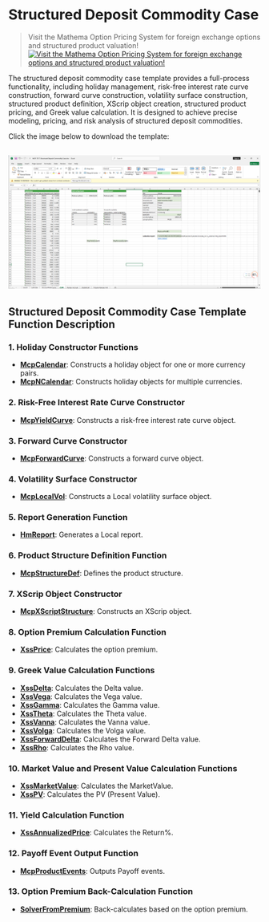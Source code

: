 # **Structured Deposit Commodity Case**


> Visit the Mathema Option Pricing System for foreign exchange options and structured product valuation!
[![Visit the Mathema Option Pricing System for foreign exchange options and structured product valuation!](../pic/mathema.png)](https://fxo.mathema.com.cn)

The structured deposit commodity case template provides a full-process functionality, including holiday management, risk-free interest rate curve construction, forward curve construction, volatility surface construction, structured product definition, XScrip object creation, structured product pricing, and Greek value calculation. It is designed to achieve precise modeling, pricing, and risk analysis of structured deposit commodities.

Click the image below to download the template:

[![MCP-TC17-Structured Deposit Commodity Case](./pic/tc17.png)](./MCP-TC17-StructuredDepositCommodityCase.xlsx)
---

## **Structured Deposit Commodity Case Template Function Description**

### **1. Holiday Constructor Functions**
- **[McpCalendar](/latest/api/calendar.html#excel-mcpcalendar-code-dates)**: Constructs a holiday object for one or more currency pairs.
- **[McpNCalendar](/latest/api/calendar.html#excel-mcpncalendar-ccys-holidays)**: Constructs holiday objects for multiple currencies.

### **2. Risk-Free Interest Rate Curve Constructor**
- **[McpYieldCurve](/latest/api/yieldcurve.html#excel-mcpyieldcurve-args1-args2-args3-args4-args5-fmt-vp-hd)**: Constructs a risk-free interest rate curve object.

### **3. Forward Curve Constructor**
- **[McpForwardCurve](/latest/api/forwardratecurve.html#excel-mcpforwardcurve-args1-args2-args3-args4-args5-fmt-vp-hd)**: Constructs a forward curve object.

### **4. Volatility Surface Constructor**
- **[McpLocalVol](/latest/api/localvol.html#excel-mcplocalvol-args1-args2-args3-args4-args5-fmt-dt-vp-hd)**: Constructs a Local volatility surface object.

### **5. Report Generation Function**
- **[HmReport](/latest/api/localvol.html#excel-hmreport-obj)**: Generates a Local report.

### **6. Product Structure Definition Function**
- **[McpStructureDef](/latest/api/xscriptstructure.html#excel-mcpstructuredef-packagename-structure-schedule1-payoff-schedule2)**: Defines the product structure.

### **7. XScrip Object Constructor**
- **[McpXScriptStructure](/latest/api/xscriptstructure.html#excel-mcpxscriptstructure-args1-args2-args3-args4-args5-fmt-vp-hd)**: Constructs an XScrip object.

### **8. Option Premium Calculation Function**
- **[XssPrice](/latest/api/xscriptstructure.html#excel-xssprice-obj-isamount-true)**: Calculates the option premium.

### **9. Greek Value Calculation Functions**
- **[XssDelta](/latest/api/xscriptstructure.html#excel-xssdelta-obj-isccy2-true-isamount-true)**: Calculates the Delta value.
- **[XssVega](/latest/api/xscriptstructure.html#excel-xssvega-obj-isccy2-true-isamount-true)**: Calculates the Vega value.
- **[XssGamma](/latest/api/xscriptstructure.html#excel-xssgamma-obj-isccy2-true-isamount-true)**: Calculates the Gamma value.
- **[XssTheta](/latest/api/xscriptstructure.html#excel-xsstheta-obj-isccy2-true-isamount-true)**: Calculates the Theta value.
- **[XssVanna](/latest/api/xscriptstructure.html#excel-xssvanna-obj-isccy2-true-isamount-true)**: Calculates the Vanna value.
- **[XssVolga](/latest/api/xscriptstructure.html#excel-xssvolga-obj-isccy2-true-isamount-true)**: Calculates the Volga value.
- **[XssForwardDelta](/latest/api/xscriptstructure.html#excel-xssforwarddelta-obj-isccy2-true-isamount-true)**: Calculates the Forward Delta value.
- **[XssRho](/latest/api/xscriptstructure.html#excel-xssrho-obj-isccy2-true-isamount-true)**: Calculates the Rho value.

### **10. Market Value and Present Value Calculation Functions**
- **[XssMarketValue](/latest/api/xscriptstructure.html#excel-xssmarketvalue-obj-isamount-true)**: Calculates the MarketValue.
- **[XssPV](/latest/api/xscriptstructure.html#excel-xsspv-obj-isamount-true)**: Calculates the PV (Present Value).

### **11. Yield Calculation Function**
- **[XssAnnualizedPrice](/latest/api/xscriptstructure.html#excel-xssannualizedprice-obj)**: Calculates the Return%.

### **12. Payoff Event Output Function**
- **[McpProductEvents](/latest/api/xscriptstructure.html#excel-mcpproductevents-prod)**: Outputs Payoff events.

### **13. Option Premium Back-Calculation Function**
- **[SolverFromPremium](/latest/api/xscriptstructure.html#excel-solverfrompremium-priceobj-premium-targetfield-x0-1-0-bracket-100-100-method-bisect-options-maxiter-50-xtol-1e-6-isannualized-false)**: Back-calculates based on the option premium.
